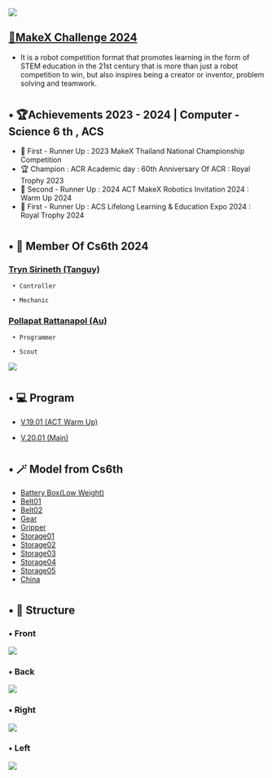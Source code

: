 <img src = "https://lh4.googleusercontent.com/proxy/-3tYmsiYINiCU92d21cdiZ9rmGSf8HXauVk5Qw7P0VA5TZQ69eB8mIs7x6TNYfMQ1iRbcqRLX_rdti9fQSE4sQW7mrumejvF74WMQ0UiJ8hRkxVvcIfFM85VwEGU212MlXwvT-tu612xPpcjfAVJog-aCMQH_JM0kw"></img>
## [🤖MakeX Challenge 2024](https://www.youtube.com/watch?v=AydWgBX8IwI&t=6s)
* It is a robot competition format that promotes learning in the form of STEM education in the 21st century that is more than just a robot competition to win, but also inspires being a creator or inventor, problem solving and teamwork.
#
## • 🏆Achievements 2023 - 2024 | Computer - Science 6 th , ACS

* 🥈 First - Runner Up : 2023 MakeX Thailand National Championship Competition
* 🏆 Champion : ACR Academic day : 60th Anniversary Of ACR : Royal Trophy 2023 
* 🥉 Second - Runner Up : 2024 ACT MakeX Robotics Invitation 2024 : Warm Up 2024
* 🥈 First - Runner Up :  ACS Lifelong Learning & Education Expo 2024 : Royal Trophy 2024 

#
## • 👯 Member Of Cs6th 2024
  ### [ Tryn Sirineth (Tanguy)](https://www.instagram.com/_t.sirineth_/)

     • Controller

     • Mechanic

  ### [ Pollapat Rattanapol (Au)](https://www.instagram.com/pollapat.ax/)

     • Programmer

     • Scout

![](Photo/CS6th.png)
     
#
## • 💻 Program
* [V.19.01 (ACT Warm Up)](Program/V.19.01.py)

* [V.20.01 (Main)](Program/V.20.01.py)

#

## • 🪄 Model from Cs6th
* [Battery Box(Low Weight)](Model/Battery%20Box.stl)
* [Belt01](Model/Belt01.svg)
* [Belt02](Model/Belt02.svg)
* [Gear](Model/Gear.stl)
* [Gripper](Model/Gripper.stl)
* [Storage01](Model/Storage01.stl)
* [Storage02](Model/Storage02.stl)
* [Storage03](Model/Storage03.stl)
* [Storage04](Model/Storage04.stl)
* [Storage05](Model/Storage05.stl)
* [China](Model/MakeX%20China.stl)
#

## • 🤖  Structure
### • Front
   ![](Version02/front.jpg)

### • Back
   ![](Version02/back.jpg)

### • Right
   ![](Version02/right.jpg)

### • Left
   ![](Version02/left.jpg)
#


